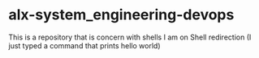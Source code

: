 # alx-system_engineering-devops
This is a repository that is concern with shells
I am on Shell redirection (I just typed a command that prints hello world)
